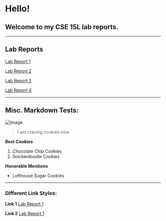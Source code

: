 # Hello!

## Welcome to my CSE 15L lab reports.
--- 

## Lab Reports

[Lab Report 1](https://Lillian-Ho.github.io/cse15l-lab-reports/lab-report-1-week-2.html)

[Lab Report 2](https://Lillian-Ho.github.io/cse15l-lab-reports/lab-report-2-week-4.html)

[Lab Report 3](https://Lillian-Ho.github.io/cse15l-lab-reports/lab-report-3-week-6.html)

[Lab Report 4](https://Lillian-Ho.github.io/cse15l-lab-reports/lab-report-4-week-8.html)

---
## Misc. Markdown Tests: 

![Image](https://img.buzzfeed.com/thumbnailer-prod-us-east-1/video-api/assets/62298.jpg?output-format=auto&output-quality=auto&resize=200:*)
> I am craving cookies now 

**Best Cookies** 
1. Chocolate Chip Cookies
2. Snickerdoodle Cookies 

**Honorable Mentions**
* Lofthouse Sugar Cookies 

--- 
### Different Link Styles: 
**Link 1** 
[Lab Report 1](lab-report-1-week-2.html)

**Link 2**
[Lab Report 1](https://Lillian-Ho.github.io/cse15l-lab-reports/lab-report-1-week-2.html)

